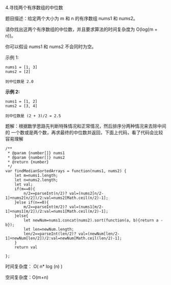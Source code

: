 4.寻找两个有序数组的中位数

题目描述：给定两个大小为 m 和 n 的有序数组 nums1 和 nums2。

请你找出这两个有序数组的中位数，并且要求算法的时间复杂度为 O(log(m + n))。

你可以假设 nums1 和 nums2 不会同时为空。

示例 1:

```
nums1 = [1, 3]
nums2 = [2]

则中位数是 2.0
```

 **示例 2:** 

```
nums1 = [1, 2]
nums2 = [3, 4]

则中位数是 (2 + 3)/2 = 2.5
```

题解：根据数学思路先判断特殊情况和正常情况，然后排序分两种情况来去除中间的 一个数或是两个数，再求最终的中位数并返回，下面上代码，看了代码会比较容易理解

```
/**
 * @param {number[]} nums1
 * @param {number[]} nums2
 * @return {number}
 */
var findMedianSortedArrays = function(nums1, nums2) {
    let m=nums1.length;
    let n=nums2.length;
    let val;
    if(m==0){
        n/2==parseInt(n/2)? val=(nums2[n/2-1]+nums2[n/2])/2:val=nums2[Math.ceil(n/2)-1];
    }else if(n==0){
        m/2==parseInt(m/2)? val=(nums1[m/2-1]+nums1[m/2])/2:val=nums1[Math.ceil(m/2)-1];
    }else{
        let newNum=nums1.concat(nums2).sort(function(a, b){return a - b});
        let len=newNum.length;
        len/2==parseInt(len/2)? val=(newNum[len/2-1]+newNum[len/2])/2:val=newNum[Math.ceil(len/2)-1];
    }
    return val
    
};
```

时间复杂度： O( n* log (n) ) 

空间复杂度：O(m+n)
